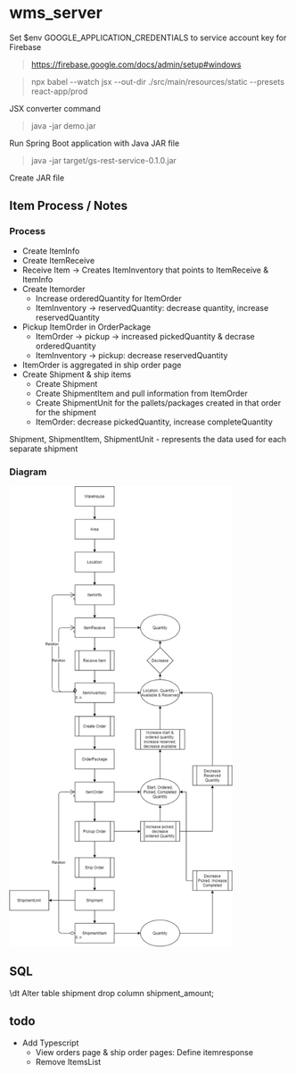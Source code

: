 # wms_server
 
Set $env GOOGLE_APPLICATION_CREDENTIALS to service account key for Firebase
> https://firebase.google.com/docs/admin/setup#windows


> npx babel --watch jsx --out-dir ./src/main/resources/static --presets react-app/prod

JSX converter command

> java -jar demo.jar

Run Spring Boot application with Java JAR file

> java -jar target/gs-rest-service-0.1.0.jar

Create JAR file

## Item Process / Notes

### Process
* Create ItemInfo
* Create ItemReceive
* Receive Item -> Creates ItemInventory that points to ItemReceive & ItemInfo
* Create Itemorder
	* Increase orderedQuantity for ItemOrder
	* ItemInventory -> reservedQuantity: decrease quantity, increase reservedQuantity
* Pickup ItemOrder in OrderPackage
	* ItemOrder -> pickup -> increased pickedQuantity & decrase orderedQuantity
	* ItemInventory -> pickup: decrease reservedQuantity
* ItemOrder is aggregated in ship order page 
* Create Shipment & ship items
	* Create Shipment
	* Create ShipmentItem and pull information from ItemOrder
	* Create ShipmentUnit for the pallets/packages created in that order for the shipment
	* ItemOrder: decrease pickedQuantity, increase completeQuantity

Shipment, ShipmentItem, ShipmentUnit - represents the data used for each separate shipment

### Diagram
<img src="./docs/shipment_item_diagram.png" width="400"/>


## SQL

\dt
Alter table shipment drop column shipment_amount;

## todo

* Add Typescript
	* View orders page & ship order pages: Define itemresponse
	* Remove ItemsList